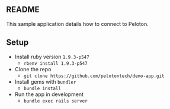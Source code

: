 ## README

This sample application details how to connect to Peloton.

## Setup

* Install ruby version `1.9.3-p547`
  * `rbenv install 1.9.3-p547`
* Clone the repo
  * `git clone https://github.com/pelotontech/demo-app.git`
* Install gems with `bundler`
  * `bundle install`
* Run the app in development
  * `bundle exec rails server`

